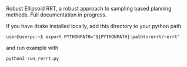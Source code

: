 Robust Ellipsoid RRT, a robust approach to sampling based planning methods.
Full documentation in progress.

If you have drake installed locally, add this directory to your python path 
```shell
user@userpc:~$ export PYTHONPATH="${PYTHONPATH}:pathtorerrt/rerrt"
```
and run example with
```python
python3 run_rerrt.py
```

